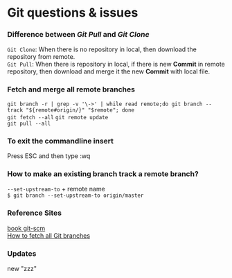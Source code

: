 # Git questions & issues
### Difference between _Git Pull_ and _Git Clone_

`Git Clone`: When there is no repository in local, then download the repository from remote.  
`Git Pull`: When there is repository in local, if there is new __Commit__ in remote repository, then download and merge it the new __Commit__ with local file.  

### Fetch and merge all remote branches
`git branch -r | grep -v '\->' | while read remote;do git branch --track "${remote#origin/}" "$remote"; done`  
`git fetch --all`  `git remote update`  
`git pull --all` 

### To exit the commandline insert
Press ESC and then type :wq  

### How to make an existing branch track a remote branch?
`--set-upstream-to` + remote name  
`$ git branch --set-upstream-to origin/master`  

### Reference Sites
[book git-scm](https://book.git-scm.com/book/en/v2/Git-Basics-Getting-a-Git-Repository)  
[How to fetch all Git branches](https://stackoverflow.com/questions/10312521/how-to-fetch-all-git-branches)  


### Updates
new
"zzz" 
